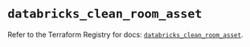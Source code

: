 # `databricks_clean_room_asset`

Refer to the Terraform Registry for docs: [`databricks_clean_room_asset`](https://registry.terraform.io/providers/databricks/databricks/1.90.0/docs/resources/clean_room_asset).
